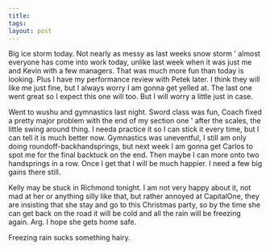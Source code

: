 ```yaml
---
title: 
tags: 
layout: post
---
```

Big ice storm today.  Not nearly as messy as last weeks snow storm ' almost everyone has come into work today, unlike last week when it was just me and Kevin with a few managers.  That was much more fun than today is looking.  Plus I have my performance review with Petek later.  I think they will like me just fine, but I always worry I am gonna get yelled at.  The last one went great so I expect this one will too.  But I will worry a little just in case.



Went to wushu and gymnastics last night.  Sword class was fun, Coach fixed a pretty major problem with the end of my section one ' after the scales, the little swing around thing.  I needa practice it so I can stick it every time, but I can tell it is much better now.  Gymnastics was uneventful, I still am only doing roundoff-backhandsprings, but next week I am gonna get Carlos to spot me for the final backtuck on the end.  Then maybe I can more onto two handsprings in a row.  Once I get that I will be much happier.  I need a few big gains there still.    



Kelly may be stuck in Richmond tonight.  I am not very happy about it, not mad at her or anything silly like that, but rather annoyed at CapitalOne, they are insisting that she stay and go to this Christmas party, so by the time she can get back on the road it will be cold and all the rain will be freezing again.  Arg. I hope she gets home safe.



Freezing rain sucks something hairy.
